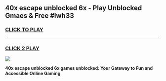 
## 40x escape unblocked 6x - Play Unblocked Gmaes & Free #lwh33
<h3>
<a href="https://news.freeplayer.one?title=40x_escape_unblocked_6x&ref=24F">CLICK TO PLAY</a></h3>
<hr>

<h3>
<a href="https://news.freeplayer.one?title=40x_escape_unblocked_6x&ref=24F">CLICK 2 PLAY</a>
  
</h3>

<a href="https://news.freeplayer.one?title=40x_escape_unblocked_6x&ref=24F/"><img src="https://clearcache.store/games.png"></a>


**40x escape unblocked 6x games unblocked: Your Gateway to Fun and Accessible Online Gaming**
